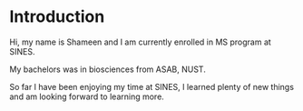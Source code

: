 # Introduction
Hi, my name is Shameen and I am currently enrolled in MS program at SINES.

My bachelors was in biosciences from ASAB, NUST.

So far I have been enjoying my time at SINES, I learned plenty of new things and am looking forward to learning more.
